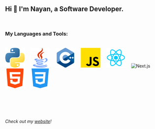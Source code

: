 ## Hi 👋 I'm Nayan, a Software Developer.
<br/>

### My Languages and Tools:<br/><br/>

<span style="display: inline-block;">
    <img src="icons/python.png" alt="Python" />&emsp;
    <img src="icons/java.png" alt="Java" />&emsp;
    <img src="icons/cpp.png" alt="C++" />&emsp;
    <img src="icons/javascript.png" alt="JavaScript" />&emsp;
    <img src="icons/react.png" alt="React" />&emsp;
    <img src="icons/nextj.png" alt="Next.js" />&emsp;
    <img src="icons/html-5.png" alt="HTML5" />&emsp;
    <img src="icons/css-3.png" alt="CSS3" />&emsp;
</span>

<br/><br/><br/><br/>

*Check out my [website](https://nayanpai.net)!*
